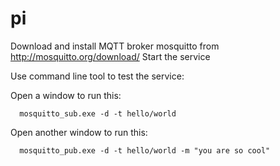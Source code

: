 # pi

Download and install MQTT broker mosquitto from http://mosquitto.org/download/
Start the service

Use command line tool to test the service:

Open a window to run this:
```
  mosquitto_sub.exe -d -t hello/world
```
Open another window to run this:
```
  mosquitto_pub.exe -d -t hello/world -m "you are so cool"
```


